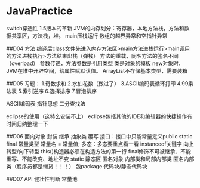 # JavaPractice

switch穿透性
1.5版本的革新
JVM的内存划分：寄存器，本地方法栈，方法和数据共享区，方法栈，堆。
main压栈运行
数组的越界异常和空指针异常

##D04
方法
编译后class文件先进入内存方法区>main方法进栈运行>main调用的方法进栈执行>方法结束出栈（弹栈）
方法的重载，同名方法的签名不同（overload）
参数传递，方法参数是引用类型
类是对象的模板
new对象时，JVM在堆中开辟空间，给属性赋默认值。
ArrayList不存储基本类型，需要装箱

##D05
习题：
1.奇数求和
2.水仙花数（做过了）
3.ASCII编码表循环打印
4.99乘法表
5.索引逆序
6.选择排序
7.冒泡排序

ASCII编码表
指针思想
二分查找法

eclipse的使用（这特么安装不上）
eclipse包括其他的IDE和编辑器的快捷操作有时间归纳整理一下

##D06
面向对象
封装
继承
抽象类
覆写
接口：接口中只能常量定义public static final 常量类型 常量名 = 常量值;
多态：多态要重点看一看
instanceof关键字
向上转型/向下转型
this()构造器必须在构造方法的第一行
final修饰不可被继承、不能重写、不能改变、地址不变
static 静态区
匿名对象
内部类和局部内部类
匿名内部类（程序员都是懒货！！！）
包package
代码块/静态代码块

##D07
API
健壮性判断
常量池